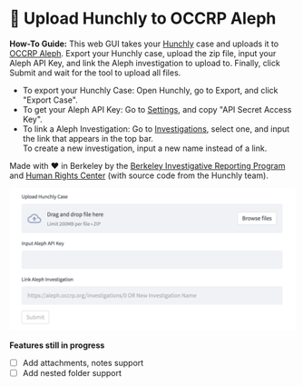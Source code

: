 # 🔎 Upload Hunchly to OCCRP Aleph

**How-To Guide:**
This web GUI takes your [Hunchly](https://www.hunch.ly) case and uploads it to 
[OCCRP Aleph](https://aleph.occrp.org/). Export your Hunchly case, upload the zip file, input your Aleph API Key, and link the Aleph investigation to upload to. Finally, click Submit and wait for the tool to upload all files.

- To export your Hunchly Case: Open Hunchly, go to Export, and click "Export Case".
- To get your Aleph API Key: Go to [Settings](https://aleph.occrp.org/settings), and copy "API Secret Access Key".
- To link a Aleph Investigation: Go to [Investigations](https://aleph.occrp.org/investigations), select one, and input the link that appears in the top bar. \
To create a new investigation, input a new name instead of a link.

Made with ❤️ in Berkeley by the [Berkeley Investigative Reporting Program](https://journalism.berkeley.edu/programs/mj/investigative-reporting/) and [Human Rights Center](https://humanrights.berkeley.edu/home) (with source code
from the Hunchly team).

<img width="583" alt="screenshot" src="gui.png">



**Features still in progress**
- [ ] Add attachments, notes support
- [ ] Add nested folder support
